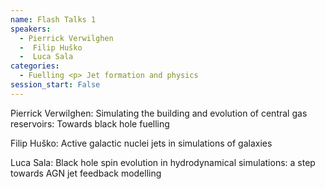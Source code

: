 ```yaml
---
name: Flash Talks 1
speakers:
  - Pierrick Verwilghen
  -  Filip Huško
  -  Luca Sala
categories:
  - Fuelling <p> Jet formation and physics
session_start: False
---
```


Pierrick Verwilghen: Simulating the building and evolution of central gas reservoirs: Towards black hole fuelling 

 Filip Huško:  Active galactic nuclei jets in simulations of galaxies 

 Luca Sala:  Black hole spin evolution in hydrodynamical simulations: a step towards AGN jet feedback modelling
